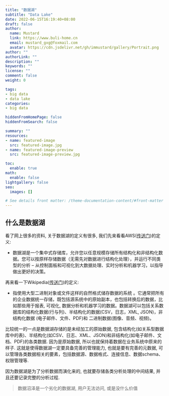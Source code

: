 ```yaml
---
title: "数据湖"
subtitle: "Data Lake"
date: 2022-06-15T16:19:40+08:00
draft: false
author:
  name: Mustard	
  link: https://www.buli-home.cn
  email: mustard_gxg@foxmail.com
  avatar: https://cdn.jsdelivr.net/gh/immustard/gallery/Portrait.png
author: ""
authorLink: ""
description: ""
keywords: ""
license: ""
comment: false
weight: 0

tags:
- big data
- data lake
categories:
- big data

hiddenFromHomePage: false
hiddenFromSearch: false

summary: ""
resources:
- name: featured-image
  src: featured-image.jpg
- name: featured-image-preview
  src: featured-image-preview.jpg

toc:
  enable: true
math:
  enable: false
lightgallery: false
seo:
  images: []

# See details front matter: /theme-documentation-content/#front-matter
---
```


<!--more-->



## 什么是数据湖



看了网上很多的资料, 关于数据湖的定义有很多, 我们先来看看AWS([传送门](https://aws.amazon.com/cn/big-data/datalakes-and-analytics/what-is-a-data-lake/))的定义: 

* 数据湖是一个集中式存储库，允许您以任意规模存储所有结构化和非结构化数据。您可以按原样存储数据（无需先对数据进行结构化处理），并运行不同类型的分析 – 从控制面板和可视化到大数据处理、实时分析和机器学习，以指导做出更好的决策。

再来看一下Wikipedia([传送门](https://zh.wikipedia.org/wiki/%E6%95%B0%E6%8D%AE%E6%B9%96))的定义:

* 指使用大型二进制对象或文件这样的自然格式储存数据的系统 。它通常把所有的企业数据统一存储，既包括源系统中的原始副本，也包括转换后的数据，比如那些用于报表, 可视化, 数据分析和机器学习的数据。数据湖可以包括关系数据库的结构化数据(行与列)、半结构化的数据(CSV，日志，XML, JSON)，非结构化数据 (电子邮件、文件、PDF)和 二进制数据(图像、音频、视频)。



比较统一的一点是数据湖存储的是未经加工的原始数据, 包含结构化(如关系型数据库中的表)、半结构化(如CSV、日志、XML、JSON)和非结构化(如电子邮件、文档、PDF)的各类数据. 因为是原始数据, 所以也就保持着数据在业务系统中原来的样子. 这就是使得数据湖一定要具备完善的管理能力, 也就是要有完善的元数据, 可以管理各类数据相关的要素，包括数据源、数据格式、连接信息、数据schema、权限管理等. 



因为数据湖是为了分析数据而演化来的, 也就要存储各类分析处理的中间结果, 并且还要记录完整的分析过程. 



> 数据沼泽是一个劣化的数据湖, 用户无法访问, 或是没什么价值
